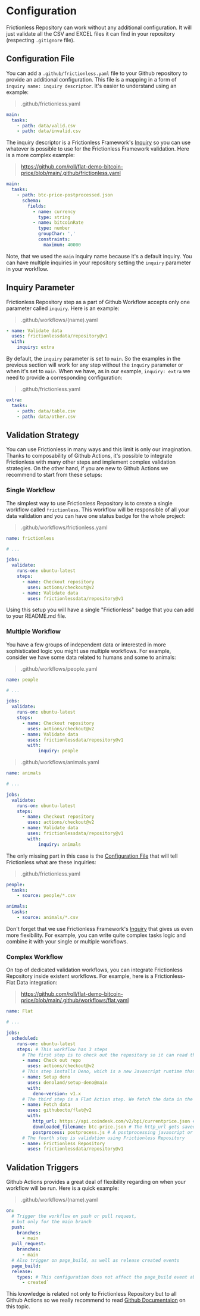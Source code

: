 # Configuration

Frictionless Repository can work without any additional configuration. It will just validate all the CSV and EXCEL files it can find in your repository (respecting `.gitignore` file).

## Configuration File

You can add a `.github/frictionless.yaml` file to your Github repository to provide an additional configuration. This file is a mapping in a form of `inquiry name: inquiry descriptor`. It's easier to understand using an example:

> .github/frictionless.yaml

```yaml
main:
  tasks:
    - path: data/valid.csv
    - path: data/invalid.csv
```

The inquiry descriptor is a Frictionless Framework's [Inquiry](./inquiries.md) so you can use whatever is possible to use for the Frictionless Framework validation. Here is a more complex example:

> https://github.com/roll/flat-demo-bitcoin-price/blob/main/.github/frictionless.yaml

```yaml
main:
  tasks:
    - path: btc-price-postprocessed.json
      schema:
        fields:
          - name: currency
            type: string
          - name: bitcoinRate
            type: number
            groupChar: ','
            constraints:
              maximum: 40000
```

Note, that we used the `main` inquiry name because it's a default inquiry. You can have multiple inquiries in your repository setting the `inquiry` parameter in your workflow.

## Inquiry Parameter

Frictionless Repository step as a part of Github Workflow accepts only one parameter called `inquiry`. Here is an example:

> .github/workflows/(name).yaml

```yaml
- name: Validate data
  uses: frictionlessdata/repository@v1
  with:
    inquiry: extra
```

By default, the `inquiry` parameter is set to `main`. So the examples in the previous section will work for any step without the `inquiry` parameter or when it's set to `main`. When we have, as in our example, `inquiry: extra` we need to provide a corresponding configuration:

> .github/frictionless.yaml

```yaml
extra:
  tasks:
    - path: data/table.csv
    - path: data/other.csv
```

## Validation Strategy

You can use Frictionless in many ways and this limit is only our imagination. Thanks to composability of Github Actions, it's possible to integrate Frictionless with many other steps and implement complex validation strategies. On the other hand, if you are new to Github Actions we recommend to start from these setups:

### Single Workflow

The simplest way to use Frictionless Repository is to create a single workflow called `frictionless`. This workflow will be responsible of all your data validation and you can have one status badge for the whole project:

> .github/workflows/frictionless.yaml

```yaml
name: frictionless

# ...

jobs:
  validate:
    runs-on: ubuntu-latest
    steps:
      - name: Checkout repository
        uses: actions/checkout@v2
      - name: Validate data
        uses: frictionlessdata/repository@v1
```

Using this setup you will have a single "Frictionless" badge that you can add to your README.md file.

### Multiple Workflow

You have a few groups of independent data or interested in more sophisticated logic you might use multiple workflows. For example, consider we have some data related to humans and some to animals:

> .github/workflows/people.yaml

```yaml
name: people

# ...

jobs:
  validate:
    runs-on: ubuntu-latest
    steps:
      - name: Checkout repository
        uses: actions/checkout@v2
      - name: Validate data
        uses: frictionlessdata/repository@v1
        with:
            inquiry: people
```

> .github/workflows/animals.yaml

```yaml
name: animals

# ...

jobs:
  validate:
    runs-on: ubuntu-latest
    steps:
      - name: Checkout repository
        uses: actions/checkout@v2
      - name: Validate data
        uses: frictionlessdata/repository@v1
        with:
            inquiry: animals
```

The only missing part in this case is the [Configuration File](#configuration-file) that will tell Frictionless what are these inquiries:

> .github/frictionless.yaml

```yaml
people:
  tasks:
    - source: people/*.csv

animals:
  tasks:
    - source: animals/*.csv
```

Don't forget that we use Frictionless Framework's [Inquiry](./inquiries.md) that gives us even more flexibility. For example, you can write quite complex tasks logic and combine it with your single or multiple workflows.

### Complex Workflow

On top of dedicated validation workflows, you can integrate Frictionless Repository inside existent workflows. For example, here is a Frictionless-Flat Data integration:

> https://github.com/roll/flat-demo-bitcoin-price/blob/main/.github/workflows/flat.yaml

```yaml
name: Flat

# ...

jobs:
  scheduled:
    runs-on: ubuntu-latest
    steps: # This workflow has 3 steps
      # The first step is to check out the repository so it can read the files inside of it and do other operations
      - name: Check out repo
        uses: actions/checkout@v2
      # This step installs Deno, which is a new Javascript runtime that improves on Node. We'll use it for postprocessing later
      - name: Setup deno
        uses: denoland/setup-deno@main
        with:
          deno-version: v1.x
      # The third step is a Flat Action step. We fetch the data in the http_url and save it as downloaded_filename
      - name: Fetch data
        uses: githubocto/flat@v2
        with:
          http_url: https://api.coindesk.com/v2/bpi/currentprice.json # The data to fetch every 5 minutes
          downloaded_filename: btc-price.json # The http_url gets saved and renamed in our repository as btc-price.json
          postprocess: postprocess.js # A postprocessing javascript or typescript file written in Deno
      # The fourth step is validation using Frictionless Repository
      - name: Frictionless Repository
        uses: frictionlessdata/repository@v1
```

## Validation Triggers

Github Actions provides a great deal of flexibility regarding on when your workflow will be run. Here is a quick example:

> .github/workflows/(name).yaml

```yaml
on:
  # Trigger the workflow on push or pull request,
  # but only for the main branch
  push:
    branches:
      - main
  pull_request:
    branches:
      - main
  # Also trigger on page_build, as well as release created events
  page_build:
  release:
    types: # This configuration does not affect the page_build event above
      - created`
```

This knowledge is related not only to Frictionless Repository but to all Github Actions so we really recommend to read [Github Documentaion](https://docs.github.com/en/actions/reference/events-that-trigger-workflows) on this topic.
